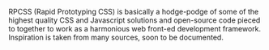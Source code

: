 RPCSS (Rapid Prototyping CSS) is basically a hodge-podge of some of the highest quality CSS and Javascript solutions and open-source code pieced to together to work as a harmonious web front-ed development framework. Inspiration is taken from many sources, soon to be documented.
